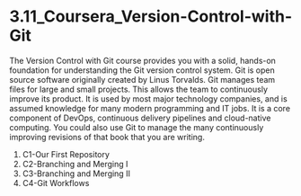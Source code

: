 # 3.11_Coursera_Version-Control-with-Git
The Version Control with Git course provides  you with a solid, hands-on foundation for understanding the Git version control system.  Git is open source software originally created by Linus Torvalds. Git manages team files for large and small projects. This allows the team to continuously improve its product. It is used by most major technology companies, and is assumed knowledge for many modern programming and IT jobs.  It is a core component of DevOps, continuous delivery pipelines and cloud-native computing. You could also use Git to manage the many continuously improving revisions of that book that you are writing. 

1. C1-Our First Repository
2. C2-Branching and Merging I
3. C3-Branching and Merging II
4. C4-Git Workflows
